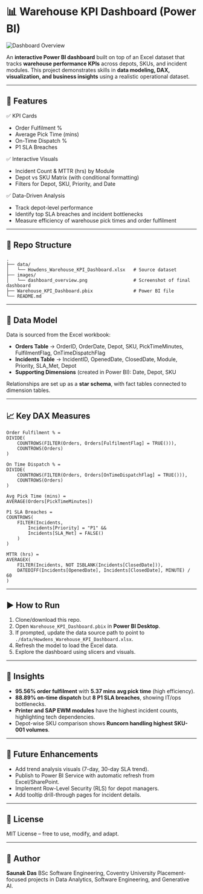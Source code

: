 # 📊 Warehouse KPI Dashboard (Power BI)

![Dashboard Overview](images/Screenshot_2025-08-22_194927.png)


An **interactive Power BI dashboard** built on top of an Excel dataset that tracks **warehouse performance KPIs** across depots, SKUs, and incident modules.
This project demonstrates skills in **data modeling, DAX, visualization, and business insights** using a realistic operational dataset.

---

## 🚀 Features

✅ KPI Cards

* Order Fulfilment %
* Average Pick Time (mins)
* On-Time Dispatch %
* P1 SLA Breaches

✅ Interactive Visuals

* Incident Count & MTTR (hrs) by Module
* Depot vs SKU Matrix (with conditional formatting)
* Filters for Depot, SKU, Priority, and Date

✅ Data-Driven Analysis

* Track depot-level performance
* Identify top SLA breaches and incident bottlenecks
* Measure efficiency of warehouse pick times and order fulfilment

---

## 📂 Repo Structure

```
.
├── data/
│   └── Howdens_Warehouse_KPI_Dashboard.xlsx   # Source dataset
├── images/
│   └── dashboard_overview.png                 # Screenshot of final dashboard
├── Warehouse_KPI_Dashboard.pbix               # Power BI file
└── README.md
```

---

## 🧩 Data Model

Data is sourced from the Excel workbook:

* **Orders Table** → OrderID, OrderDate, Depot, SKU, PickTimeMinutes, FulfilmentFlag, OnTimeDispatchFlag
* **Incidents Table** → IncidentID, OpenedDate, ClosedDate, Module, Priority, SLA\_Met, Depot
* **Supporting Dimensions** (created in Power BI): Date, Depot, SKU

Relationships are set up as a **star schema**, with fact tables connected to dimension tables.

---

## 📈 Key DAX Measures

```DAX
Order Fulfilment % =
DIVIDE(
    COUNTROWS(FILTER(Orders, Orders[FulfilmentFlag] = TRUE())),
    COUNTROWS(Orders)
)

On Time Dispatch % =
DIVIDE(
    COUNTROWS(FILTER(Orders, Orders[OnTimeDispatchFlag] = TRUE())),
    COUNTROWS(Orders)
)

Avg Pick Time (mins) =
AVERAGE(Orders[PickTimeMinutes])

P1 SLA Breaches =
COUNTROWS(
    FILTER(Incidents,
        Incidents[Priority] = "P1" &&
        Incidents[SLA_Met] = FALSE()
    )
)

MTTR (hrs) =
AVERAGEX(
    FILTER(Incidents, NOT ISBLANK(Incidents[ClosedDate])),
    DATEDIFF(Incidents[OpenedDate], Incidents[ClosedDate], MINUTE) / 60
)
```

---

## ▶️ How to Run

1. Clone/download this repo.
2. Open `Warehouse_KPI_Dashboard.pbix` in **Power BI Desktop**.
3. If prompted, update the data source path to point to `./data/Howdens_Warehouse_KPI_Dashboard.xlsx`.
4. Refresh the model to load the Excel data.
5. Explore the dashboard using slicers and visuals.

---

## 🎯 Insights

* **95.56% order fulfilment** with **5.37 mins avg pick time** (high efficiency).
* **88.89% on-time dispatch** but **8 P1 SLA breaches**, showing IT/ops bottlenecks.
* **Printer and SAP EWM modules** have the highest incident counts, highlighting tech dependencies.
* Depot-wise SKU comparison shows **Runcorn handling highest SKU-001 volumes**.

---

## 🔮 Future Enhancements

* Add trend analysis visuals (7-day, 30-day SLA trend).
* Publish to Power BI Service with automatic refresh from Excel/SharePoint.
* Implement Row-Level Security (RLS) for depot managers.
* Add tooltip drill-through pages for incident details.

---

## 📜 License

MIT License – free to use, modify, and adapt.

---

## 👤 Author

**Saunak Das**
BSc Software Engineering, Coventry University
Placement-focused projects in Data Analytics, Software Engineering, and Generative AI.

